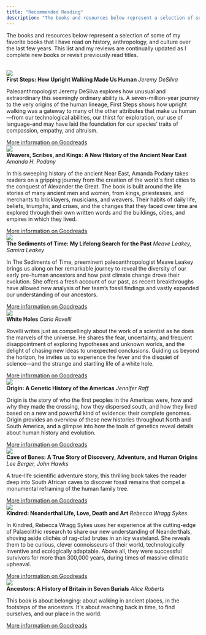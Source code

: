 ```yaml
---
title: "Recommended Reading"
description: "The books and resources below represent a selection of some of my favorite books that I have read on history, anthropology, and culture over the last few years. This list and my reviews are continually updated as I complete new books or revisit previously read titles."
---
```

The books and resources below represent a selection of some of my favorite books that I have read on history, anthropology, and culture over the last few years. This list and my reviews are continually updated as I complete new books or revisit previously read titles.

<br>

<div class="book-container">
  <img src="https://images-na.ssl-images-amazon.com/images/S/compressed.photo.goodreads.com/books/1594618538i/52716713.jpg">
  <div class="book-info">
    <strong>First Steps: How Upright Walking Made Us Human</strong>
    <em>Jeremy DeSilva</em>
    <p>Paleoanthropologist Jeremy DeSilva explores how unusual and extraordinary this seemingly ordinary ability is. A seven-million-year journey to the very origins of the human lineage, First Steps shows how upright walking was a gateway to many of the other attributes that make us human—from our technological abilities, our thirst for exploration, our use of language–and may have laid the foundation for our species’ traits of compassion, empathy, and altruism.</p>
    <a href="https://www.goodreads.com/book/show/52716713-first-steps" target="_blank" rel="noopener noreferrer">More information on Goodreads</a>
  </div>
</div>

<div class="book-container">
  <img src="https://images-na.ssl-images-amazon.com/images/S/compressed.photo.goodreads.com/books/1634636289i/58990314.jpg">
  <div class="book-info">
    <strong>Weavers, Scribes, and Kings: A New History of the Ancient Near East</strong>
    <em>Amanda H. Podany</em>
    <p>In this sweeping history of the ancient Near East, Amanda Podany takes readers on a gripping journey from the creation of the world's first cities to the conquest of Alexander the Great. The book is built around the life stories of many ancient men and women, from kings, priestesses, and merchants to bricklayers, musicians, and weavers. Their habits of daily life, beliefs, triumphs, and crises, and the changes that they faced over time are explored through their own written words and the buildings, cities, and empires in which they lived.</p>
    <a href="https://www.goodreads.com/book/show/58990314-weavers-scribes-and-kings" target="_blank" rel="noopener noreferrer">More information on Goodreads</a>
  </div>
</div>


<div class="book-container">
  <img src="https://images-na.ssl-images-amazon.com/images/S/compressed.photo.goodreads.com/books/1565921583i/52928789.jpg">
  <div class="book-info">
    <strong>The Sediments of Time: My Lifelong Search for the Past</strong>
    <em>Meave Leakey, Samira Leakey</em>
    <p>In The Sediments of Time, preeminent paleoanthropologist Meave Leakey brings us along on her remarkable journey to reveal the diversity of our early pre-human ancestors and how past climate change drove their evolution. She offers a fresh account of our past, as recent breakthroughs have allowed new analysis of her team’s fossil findings and vastly expanded our understanding of our ancestors.</p>
    <a href="https://www.goodreads.com/book/show/52928789-the-sediments-of-time" target="_blank" rel="noopener noreferrer">More information on Goodreads</a>
  </div>
</div>

<div class="book-container">
  <img src="https://images-na.ssl-images-amazon.com/images/S/compressed.photo.goodreads.com/books/1680062441i/124034693.jpg">
  <div class="book-info">
    <strong>White Holes</strong>
    <em>Carlo Rovelli</em>
    <p>Rovelli writes just as compellingly about the work of a scientist as he does the marvels of the universe. He shares the fear, uncertainty, and frequent disappointment of exploring hypotheses and unknown worlds, and the delight of chasing new ideas to unexpected conclusions. Guiding us beyond the horizon, he invites us to experience the fever and the disquiet of science—and the strange and startling life of a white hole.</p>
    <a href="https://www.goodreads.com/book/show/124034693-white-holes" target="_blank" rel="noopener noreferrer">More information on Goodreads</a>
  </div>
</div>

<div class="book-container">
  <img src="https://images-na.ssl-images-amazon.com/images/S/compressed.photo.goodreads.com/books/1639384597i/53916158.jpg">
  <div class="book-info">
    <strong>Origin: A Genetic History of the Americas</strong>
    <em>Jennifer Raff</em>
    <p>Origin is the story of who the first peoples in the Americas were, how and why they made the crossing, how they dispersed south, and how they lived based on a new and powerful kind of evidence: their complete genomes. Origin provides an overview of these new histories throughout North and South America, and a glimpse into how the tools of genetics reveal details about human history and evolution.</p>
    <a href="https://www.goodreads.com/book/show/53916158-origin" target="_blank" rel="noopener noreferrer">More information on Goodreads</a>
  </div>
</div>

<div class="book-container">
  <img src="https://images-na.ssl-images-amazon.com/images/S/compressed.photo.goodreads.com/books/1684778898i/122858878.jpg">
  <div class="book-info">
    <strong>Cave of Bones: A True Story of Discovery, Adventure, and Human Origins</strong>
    <em>Lee Berger, John Hawks</em>
    <p>A true-life scientific adventure story, this thrilling book takes the reader deep into South African caves to discover fossil remains that compel a monumental reframing of the human family tree.</p>
    <a href="https://www.goodreads.com/book/show/122858878-cave-of-bones" target="_blank" rel="noopener noreferrer">More information on Goodreads</a>
  </div>
</div>

<div class="book-container">
  <img src="https://images-na.ssl-images-amazon.com/images/S/compressed.photo.goodreads.com/books/1620976596i/37941599.jpg">
  <div class="book-info">
    <strong>Kindred: Neanderthal Life, Love, Death and Art</strong>
    <em>Rebecca Wragg Sykes</em>
    <p>In Kindred, Rebecca Wragg Sykes uses her experience at the cutting-edge of Palaeolithic research to share our new understanding of Neanderthals, shoving aside clichés of rag-clad brutes in an icy wasteland. She reveals them to be curious, clever connoisseurs of their world, technologically inventive and ecologically adaptable. Above all, they were successful survivors for more than 300,000 years, during times of massive climatic upheaval.</p>
    <a href="https://www.goodreads.com/book/show/37941599-kindred" target="_blank" rel="noopener noreferrer">More information on Goodreads</a>
  </div>
</div>

<div class="book-container">
  <img src="https://images-na.ssl-images-amazon.com/images/S/compressed.photo.goodreads.com/books/1612816205i/57002292.jpg">
  <div class="book-info">
    <strong>Ancestors: A History of Britain in Seven Burials</strong>
    <em>Alice Roberts</em>
    <p>This book is about belonging: about walking in ancient places, in the footsteps of the ancestors. It's about reaching back in time, to find ourselves, and our place in the world.</p>
    <a href="https://www.goodreads.com/book/show/57002292-ancestors" target="_blank" rel="noopener noreferrer">More information on Goodreads</a>
  </div>
</div>

